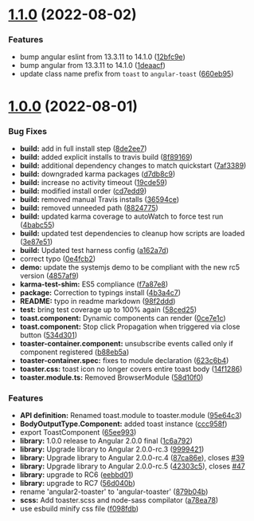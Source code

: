 # [1.1.0](https://github.com/damingerdai/angular-toaster/compare/v1.0.0...v1.1.0) (2022-08-02)


### Features

* bump angular eslint from 13.3.11 to 14.1.0 ([12bfc9e](https://github.com/damingerdai/angular-toaster/commit/12bfc9e9241971837b56b2ebf8b0e9a8a384fe53))
* bump angular from 13.3.11 to 14.1.0 ([1deaacf](https://github.com/damingerdai/angular-toaster/commit/1deaacf29dcabccb7e7018ac27d36403276d599e))
* update class name prefix from `toast` to `angular-toast` ([660eb95](https://github.com/damingerdai/angular-toaster/commit/660eb95523686c11be65f19d19ecaddea1aeae62))



# [1.0.0](https://github.com/damingerdai/angular-toaster/commits/v1.0.0) (2022-08-01)


### Bug Fixes

* **build:** add in full install step ([8de2ee7](https://github.com/damingerdai/angular-toaster/commit/8de2ee7b0a6575f3a49bb0afc003ce1c3771f334))
* **build:** added explicit installs to travis build ([8f89169](https://github.com/damingerdai/angular-toaster/commit/8f89169cb70fb277d5728f1571473ef4fc3f93ce))
* **build:** additional dependency changes to match quickstart ([7af3389](https://github.com/damingerdai/angular-toaster/commit/7af3389814db5cbb31ae8bf32a474ec691791046))
* **build:** downgraded karma packages ([d7db8c9](https://github.com/damingerdai/angular-toaster/commit/d7db8c9117163bba68c55187d9c0db7c653b4ca4))
* **build:** increase no activity timeout ([19cde59](https://github.com/damingerdai/angular-toaster/commit/19cde595f64559abd645deca4214ea6590fc9c31))
* **build:** modified install order ([cd7edd9](https://github.com/damingerdai/angular-toaster/commit/cd7edd95969e1d9e8253fb144a4d360098df3d05))
* **build:** removed manual Travis installs ([36594ce](https://github.com/damingerdai/angular-toaster/commit/36594ce891e4a72fc26724d809106f349f24c365))
* **build:** removed unneeded path ([8824775](https://github.com/damingerdai/angular-toaster/commit/88247750fd4c0180a2c27e292a17c2208ea28307))
* **build:** updated karma coverage to autoWatch to force test run ([4babc55](https://github.com/damingerdai/angular-toaster/commit/4babc5533bcba65a0d942c5b114934c2efb5b5df))
* **build:** updated test dependencies to cleanup how scripts are loaded ([3e87e51](https://github.com/damingerdai/angular-toaster/commit/3e87e51ffdb5c4a99e9e9af22adf64f5f685da3a))
* **build:** Updated test harness config ([a162a7d](https://github.com/damingerdai/angular-toaster/commit/a162a7d74a061c526bb722e32a88fc878b1006b9))
* correct typo ([0e4fcb2](https://github.com/damingerdai/angular-toaster/commit/0e4fcb2ede2d41f77229fbb072099c27fadef5e5))
* **demo:** update the systemjs demo to be compliant with the new rc5 version ([4857af9](https://github.com/damingerdai/angular-toaster/commit/4857af9dfb96bd569259d133059728503cb67d87))
* **karma-test-shim:** ES5 compliance ([f7a87e8](https://github.com/damingerdai/angular-toaster/commit/f7a87e86522b9e048651aec582986d241b731883))
* **package:** Correction to typings install ([4b3a4c7](https://github.com/damingerdai/angular-toaster/commit/4b3a4c76416ccbe20bdb34c2494d3f3386011c3e))
* **README:** typo in readme markdown ([98f2ddd](https://github.com/damingerdai/angular-toaster/commit/98f2ddda78feeb0d4a155585d8d83304ecab41cf))
* **test:** bring test coverage up to 100% again ([58ced25](https://github.com/damingerdai/angular-toaster/commit/58ced250fa5bfefbcd7a47ea0b2908a5a2d3011d))
* **toast.component:** Dynamic components can render ([0ce7e1c](https://github.com/damingerdai/angular-toaster/commit/0ce7e1c981f78d6bed6e09f0e3493eceabbadfb1))
* **toast.component:** Stop click Propagation when triggered via close button ([534d301](https://github.com/damingerdai/angular-toaster/commit/534d30154eef13817c9bc69c18b68d40f4533c1f))
* **toaster-container.component:** unsubscribe events called only if component registered ([b88eb5a](https://github.com/damingerdai/angular-toaster/commit/b88eb5a0db0382cb9bf032d19c5b10f8d1eba7d8))
* **toaster-container.spec:** fixes to module declaration ([623c6b4](https://github.com/damingerdai/angular-toaster/commit/623c6b47c5ec1c3e971163c9a9e16e46a5894349))
* **toaster.css:** toast icon no longer covers entire toast body ([14f1286](https://github.com/damingerdai/angular-toaster/commit/14f12860cf8f6a0e19d4cdf845e762a83a50c0e3))
* **toaster.module.ts:** Removed BrowserModule ([58d10f0](https://github.com/damingerdai/angular-toaster/commit/58d10f054807f6cff256450b0b6265b4971c4471))


### Features

* **API definition:** Renamed toast.module to toaster.module ([95e64c3](https://github.com/damingerdai/angular-toaster/commit/95e64c387bc56db79888767ba8b2e46479c32e59))
* **BodyOutputType.Component:** added toast instance ([ccc958f](https://github.com/damingerdai/angular-toaster/commit/ccc958f2855c7f4443c1549e8f8d2fdf3cc8bb46))
* export ToastComponent ([65ee993](https://github.com/damingerdai/angular-toaster/commit/65ee9930932d8443d4fe5bbc4869bfa7225cd3d7))
* **library:** 1.0.0 release to Angular 2.0.0 final ([1c6a792](https://github.com/damingerdai/angular-toaster/commit/1c6a7921df825c4ef7b9ca8e3fdac46f918e2d8d))
* **library:** Upgrade library to Angular 2.0.0-rc.3 ([9999421](https://github.com/damingerdai/angular-toaster/commit/999942105d1f702928af9d8427c4f36bd87be457))
* **library:** Upgrade library to Angular 2.0.0-rc.4 ([87ca86e](https://github.com/damingerdai/angular-toaster/commit/87ca86ebba70a741a9134320fa31ef77cd89ac29)), closes [#39](https://github.com/damingerdai/angular-toaster/issues/39)
* **library:** Upgrade library to Angular 2.0.0-rc.5 ([42303c5](https://github.com/damingerdai/angular-toaster/commit/42303c50598b6bbbe0cc569380c307b96db3cb2b)), closes [#47](https://github.com/damingerdai/angular-toaster/issues/47)
* **library:** upgrade to RC6 ([eebbd01](https://github.com/damingerdai/angular-toaster/commit/eebbd0111f9eaff75240b051b4f6e13aa2a0577e))
* **library:** upgrade to RC7 ([56d040b](https://github.com/damingerdai/angular-toaster/commit/56d040b1ab30cfd986fa320e68b2cb62b60899e5))
* rename 'angular2-toaster' to 'angular-toaster' ([879b04b](https://github.com/damingerdai/angular-toaster/commit/879b04b8a48379a9c186bea8b46137bb3dfdd808))
* **scss:** Add toaster.scss and node-sass compilator ([a78ea78](https://github.com/damingerdai/angular-toaster/commit/a78ea78a6aaded818ea67d05190986587831b2f2))
* use esbuild minify css file ([f098fdb](https://github.com/damingerdai/angular-toaster/commit/f098fdb3b7c4deaac9ef45c80f47419a65bffc3c))




